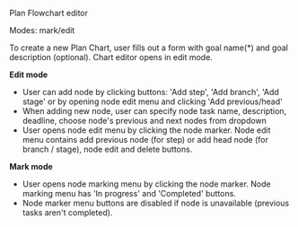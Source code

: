Plan Flowchart editor

Modes: mark/edit

To create a new Plan Chart, user fills out a form with goal name(*) and goal description (optional). Chart editor 
opens in edit mode.

**Edit mode**

- User can add node by clicking buttons: 'Add step', 'Add branch', 'Add stage' or by opening node edit menu and clicking
 'Add previous/head' 
- When adding new node, user can specify node task name, description, deadline, choose node's previous and next nodes 
from dropdown 
- User opens node edit menu by clicking the node marker. Node edit menu contains add previous node (for step) or add 
head node (for branch / stage), node edit and delete buttons. 

**Mark mode**

- User opens node marking menu by clicking the node marker. Node marking menu has 'In progress' and 'Completed' buttons.
- Node marker menu buttons are disabled if node is unavailable (previous tasks aren't completed).   
